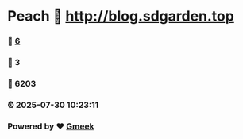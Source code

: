 # Peach :link: http://blog.sdgarden.top 
### :page_facing_up: [6](http://blog.sdgarden.top/tag.html) 
### :speech_balloon: 3 
### :hibiscus: 6203 
### :alarm_clock: 2025-07-30 10:23:11 
### Powered by :heart: [Gmeek](https://github.com/Meekdai/Gmeek)
